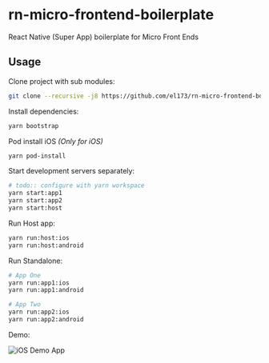 # rn-micro-frontend-boilerplate
React Native (Super App) boilerplate for Micro Front Ends

## Usage

Clone project with sub modules:
```bash
git clone --recursive -j8 https://github.com/el173/rn-micro-frontend-boilerplate.git
```



Install dependencies:

```bash
yarn bootstrap
```

Pod install iOS *(Only for iOS)*

```bash
yarn pod-install
```


Start development servers separately:

```bash
# todo:: configure with yarn workspace
yarn start:app1
yarn start:app2
yarn start:host
```

Run Host app:

```bash
yarn run:host:ios
yarn run:host:android
```

Run Standalone:
```bash
# App One
yarn run:app1:ios
yarn run:app1:android

# App Two
yarn run:app2:ios
yarn run:app2:android
```

Demo:

![iOS Demo App](https://miro.medium.com/v2/resize:fit:592/1*m2-9ahLJkGZI6sy6Jq8QWg.gif)
